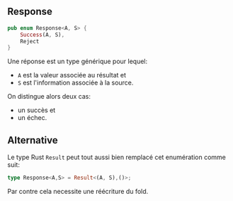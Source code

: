 ## Response

```Rust
pub enum Response<A, S> {
    Success(A, S),
    Reject
}
```

Une réponse est un type générique pour lequel:
- `A` est la valeur associée au résultat et 
- `S` est l'information associée à la source.

On distingue alors deux cas: 
- un succès et 
- un échec.

## Alternative 

Le type Rust `Result` peut tout aussi bien remplacé 
cet enumération comme suit:

```Rust
type Response<A,S> = Result<(A, S),()>;
```

Par contre cela necessite une réécriture du fold.
